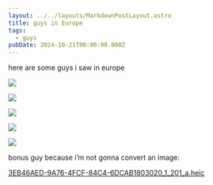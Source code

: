 ```yaml
---
layout: ../../layouts/MarkdownPostLayout.astro
title: guys in Europe
tags:
  - guys
pubDate: 2024-10-21T00:00:00.000Z
---
```


here are some guys i saw in europe

![](/img/public/img/guys/AFCBA0B4-557A-40B0-9361-642A418F6C63_1_105_c.jpeg)

![](/img/public/img/guys/90C9F094-A115-4E5C-92CD-CE208E739018_1_102_o.jpeg)

![](/img/public/img/guys/5238169D-514F-4679-9780-5D8A1012E38A_1_102_o.jpeg)

![](/img/public/img/guys/B45706C0-6E9F-4A1B-B5D8-6F654E2B4EE8_1_105_c.jpeg)

![](/img/public/img/guys/434B5546-F519-4C73-B2C4-D75142EAA5A5_1_105_c.jpeg)

bonus guy because i’m not gonna convert an image:

[3EB46AED-9A76-4FCF-84C4-6DCAB1803020\_1\_201\_a.heic](https://assets.tina.io/d5083a0b-2732-43de-b7e7-9f8246373790/public/img/guys/3EB46AED-9A76-4FCF-84C4-6DCAB1803020_1_201_a.heic "3EB46AED-9A76-4FCF-84C4-6DCAB1803020_1_201_a.heic")
